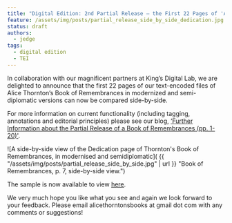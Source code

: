 ```yaml
---
title: "Digital Edition: 2nd Partial Release – the First 22 Pages of 'A Book of Remembrances' in side-by-side view"
feature: /assets/img/posts/partial_release_side_by_side_dedication.jpg
status: draft
authors:
  - jedge
tags:
  - digital edition
  - TEI
---
```


In collaboration with our magnificent partners at King’s Digital Lab, we are delighted to announce that the first 22 pages of our text-encoded files of Alice Thornton’s Book of Remembrances in modernized and semi-diplomatic versions can now be compared side-by-side.

For more information on current functionality (including tagging, annotations and editorial principles) please see our blog, [‘Further Information about the Partial Release of a Book of Remembrances (pp. 1-20)'](https://thornton.kdl.kcl.ac.uk/posts/blog/2023-05-30-partial-release-blog/).

![A side-by-side view of the Dedication page of Thornton's Book of Remembrances, in modernised and semidiplomatic]( {{ "/assets/img/posts/partial_release_side_by_side.jpg" | url }} "Book of Remembrances, p. 7, side-by-side view.")

The sample is now available to view [here](link).

We very much hope you like what you see and again we look forward to your feedback. Please email alicethorntonsbooks at gmail dot com with any comments or suggestions! 

